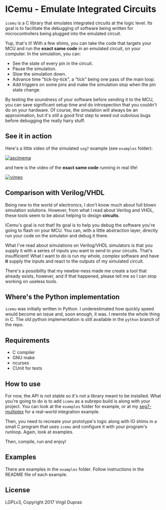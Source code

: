 # ICemu - Emulate Integrated Circuits

`icemu` is a C library that emulates integrated circuits at the logic level. Its goal is to
facilitate the debugging of software being written for microcontrollers being plugged into the
emulated circuit.

Yup, that's it! With a few shims, you can take the code that targets your MCU and run the **exact
same code** in an emulated circuit, on your computer. In the simulation, you can:

* See the state of every pin in the circuit.
* Pause the simulation.
* Slow the simulation down.
* Advance time "tick-by-tick", a "tick" being one pass of the main loop.
* Add triggers on some pins and make the simulation stop when the pin state change.

By testing the soundness of your software before sending it to the MCU, you can save significant
setup time and do introspection that you couldn't do on your hardware. Of course, the simulation
will always be an approximation, but it's still a good first step to weed out oubvious bugs
before debugging the really hairy stuff.

## See it in action

Here's a little video of the simulated `seg7` example (see `examples` folder):

[![asciinema](https://asciinema.org/a/LLNB2fvP0nPhn1CazSQ1y9ymT.png)](https://asciinema.org/a/LLNB2fvP0nPhn1CazSQ1y9ymT)

and here is the video of the **exact same code** running in real life!

[![vimeo](https://i.vimeocdn.com/video/662736875_677x.jpg)](https://vimeo.com/239693641)

## Comparison with Verilog/VHDL

Being new to the world of electronics, I don't know much about full blown simulation solutions.
However, from what I read about Verilog and VHDL, these tools seem to be about helping to design
**circuits**.

ICemu's goal is not that! Its goal is to help you debug the software you're going to flash on your
MCU. You can, with a little abstraction layer, directly run your code on the simulator and debug it
there.

What I've read about simulations on Verilog/VHDL simulators is that you supply it with a series of
inputs you want to send to your circuits. That's insufficient! What I want to do is run my whole,
complex software and have **it** supply the inputs and react to the outputs of my simulated circuit.

There's a possibility that my newbie-ness made me create a tool that already exists, however, and
if that happened, please tell me so I can stop working on useless tools.

## Where's the Python implementation

`icemu` was initially written in Python. I underestimated how quickly speed would become an issue
and, soon enough, it was. I rewrote the whole thing in C. The old python implementation is still
available in the `python` branch of the repo.

## Requirements

* C compiler
* GNU make
* ncurses
* CUnit for tests

## How to use

For now, the API is not stable so it's not a library meant to be installed. What you're going to
do is to add `icemu` as a subrepo build is along with your project. You can look at the `examples`
folder for example, or at my [seg7-multiplex][seg7-multiplex] for a real-world integration example.

Then, you need to recreate your prototype's logic along with IO shims in a small C program that
uses `icemu` and configure it with your program's runloop. Again, look at examples.

Then, compile, run and enjoy!

## Examples

There are examples in the `examples` folder. Follow instructions in the README file of each example.

## License

LGPLv3, Copyright 2017 Virgil Dupras

[seg7-multiplex]: https://github.com/hsoft/seg7-multiplex
